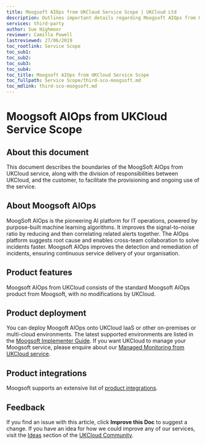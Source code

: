 ```yaml
---
title: Moogsoft AIOps from UKCloud Service Scope | UKCloud Ltd
description: Outlines important details regarding Moogsoft AIOps from UKCloud
services: third-party
author: Sue Highmoor
reviewer: Camilla Powell
lastreviewed: 27/06/2019
toc_rootlink: Service Scope
toc_sub1: 
toc_sub2:
toc_sub3:
toc_sub4:
toc_title: Moogsoft AIOps from UKCloud Service Scope
toc_fullpath: Service Scope/third-sco-moogsoft.md
toc_mdlink: third-sco-moogsoft.md
---
```


# Moogsoft AIOps from UKCloud Service Scope

## About this document

This document describes the boundaries of the MoogSoft AIOps from UKCloud service, along with the division of responsibilities between UKCloud, and the customer, to facilitate the provisioning and ongoing use of the service.

## About Moogsoft AIOps

MoogSoft AIOps is the pioneering AI platform for IT operations, powered by purpose-built machine learning algorithms. It improves the signal-to-noise ratio by reducing and then correlating related alerts together. The AIOps platform suggests root cause and enables cross-team collaboration to solve incidents faster. Moogsoft AIOps improves the detection and remediation of incidents, ensuring continuous service delivery of your organisation.

## Product features

Moogsoft AIOps from UKCloud consists of the standard Moogsoft AIOps product from Moogsoft, with no modifications by UKCloud.

## Product deployment

You can deploy Moogoft AIOps onto UKCloud IaaS or other on-premises or multi-cloud environments. The latest supported environments are listed in the [Moogsoft Implementer Guide](https://docs.moogsoft.com/en/implementer-guide.html). If you want UKCloud to manage your Moogsoft service, please enquire about our [Managed Monitoring from UKCloud service](../managed-services/man-sd-monitoring.md).

## Product integrations

Moogsoft supports an extensive list of [product integrations](https://docs.moogsoft.com/en/integrations.html).

## Feedback

If you find an issue with this article, click **Improve this Doc** to suggest a change. If you have an idea for how we could improve any of our services, visit the [Ideas](https://community.ukcloud.com/ideas) section of the [UKCloud Community](https://community.ukcloud.com).
